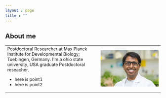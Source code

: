 ```yaml
---
layout : page
title : ""
---
```

## About me <a name="introduction"></a>
<table>
  <tr><td width="60%" valign="top" align="left">
      Postdoctoral Researcher at Max Planck Institute for Developmental Biology; Tuebingen, Germany.
      I'm a ohio state university, USA graduate Postdoctoral reseacher.
<ul>
  <li>here is point1</li>
  <li>here is point2</li>
</ul></td>
    <td width="40%" style="border: none;">
      <img style="float: center;" src="gsMPI.jpg" width="100%"/>
    </td>
  </tr>
</table>
